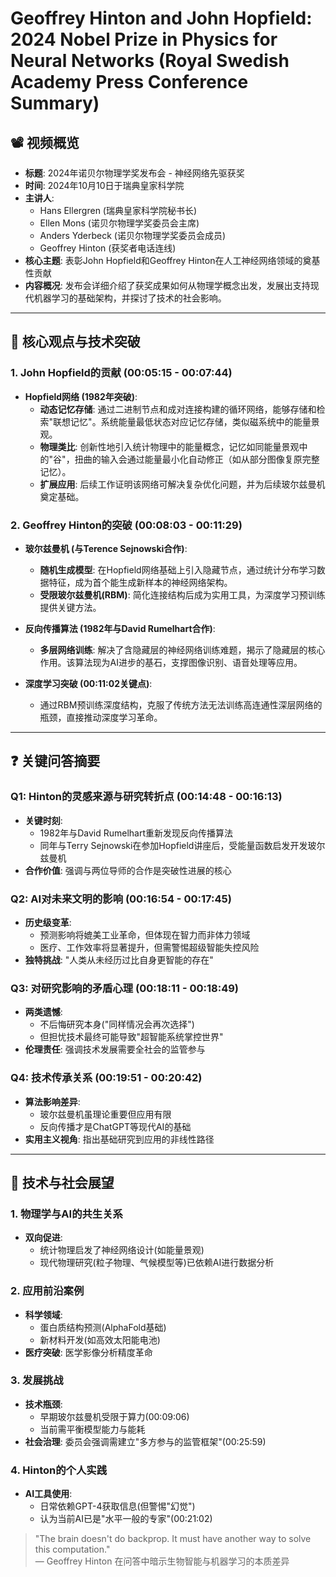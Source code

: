 # Geoffrey Hinton and John Hopfield: 2024 Nobel Prize in Physics for Neural Networks (Royal Swedish Academy Press Conference Summary)

## 📽️ 视频概览
- **标题**: 2024年诺贝尔物理学奖发布会 - 神经网络先驱获奖
- **时间**: 2024年10月10日于瑞典皇家科学院
- **主讲人**: 
  - Hans Ellergren (瑞典皇家科学院秘书长)
  - Ellen Mons (诺贝尔物理学奖委员会主席)
  - Anders Yderbeck (诺贝尔物理学奖委员会成员)
  - Geoffrey Hinton (获奖者电话连线)
- **核心主题**: 表彰John Hopfield和Geoffrey Hinton在人工神经网络领域的奠基性贡献
- **内容概况**: 发布会详细介绍了获奖成果如何从物理学概念出发，发展出支持现代机器学习的基础架构，并探讨了技术的社会影响。

---

## 🎯 核心观点与技术突破

### 1. **John Hopfield的贡献 (00:05:15 - 00:07:44)**
- **Hopfield网络 (1982年突破)**:
  - **动态记忆存储**: 通过二进制节点和成对连接构建的循环网络，能够存储和检索"联想记忆"。系统能量最低状态对应记忆存储，类似磁系统中的能量景观。
  - **物理类比**: 创新性地引入统计物理中的能量概念，记忆如同能量景观中的"谷"，扭曲的输入会通过能量最小化自动修正（如从部分图像复原完整记忆）。
  - **扩展应用**: 后续工作证明该网络可解决复杂优化问题，并为后续玻尔兹曼机奠定基础。

### 2. **Geoffrey Hinton的突破 (00:08:03 - 00:11:29)**
- **玻尔兹曼机 (与Terence Sejnowski合作)**:
  - **随机生成模型**: 在Hopfield网络基础上引入隐藏节点，通过统计分布学习数据特征，成为首个能生成新样本的神经网络架构。
  - **受限玻尔兹曼机(RBM)**: 简化连接结构后成为实用工具，为深度学习预训练提供关键方法。

- **反向传播算法 (1982年与David Rumelhart合作)**:
  - **多层网络训练**: 解决了含隐藏层的神经网络训练难题，揭示了隐藏层的核心作用。该算法现为AI进步的基石，支撑图像识别、语音处理等应用。

- **深度学习突破 (00:11:02关键点)**:
  - 通过RBM预训练深度结构，克服了传统方法无法训练高连通性深层网络的瓶颈，直接推动深度学习革命。

---

## ❓ 关键问答摘要

### Q1: Hinton的灵感来源与研究转折点 (00:14:48 - 00:16:13)
- **关键时刻**: 
  - 1982年与David Rumelhart重新发现反向传播算法
  - 同年与Terry Sejnowski在参加Hopfield讲座后，受能量函数启发开发玻尔兹曼机
- **合作价值**: 强调与两位导师的合作是突破性进展的核心

### Q2: AI对未来文明的影响 (00:16:54 - 00:17:45)
- **历史级变革**: 
  - 预测影响将媲美工业革命，但体现在智力而非体力领域
  - 医疗、工作效率将显著提升，但需警惕超级智能失控风险
- **独特挑战**: "人类从未经历过比自身更智能的存在"

### Q3: 对研究影响的矛盾心理 (00:18:11 - 00:18:49)
- **两类遗憾**: 
  - 不后悔研究本身("同样情况会再次选择")
  - 但担忧技术最终可能导致"超智能系统掌控世界"
- **伦理责任**: 强调技术发展需要全社会的监管参与

### Q4: 技术传承关系 (00:19:51 - 00:20:42)
- **算法影响差异**: 
  - 玻尔兹曼机虽理论重要但应用有限
  - 反向传播才是ChatGPT等现代AI的基础
- **实用主义视角**: 指出基础研究到应用的非线性路径

---

## 🔮 技术与社会展望

### 1. **物理学与AI的共生关系**
- **双向促进**: 
  - 统计物理启发了神经网络设计(如能量景观)
  - 现代物理研究(粒子物理、气候模型等)已依赖AI进行数据分析

### 2. **应用前沿案例**
- **科学领域**: 
  - 蛋白质结构预测(AlphaFold基础)
  - 新材料开发(如高效太阳能电池)
- **医疗突破**: 医学影像分析精度革命

### 3. **发展挑战**
- **技术瓶颈**: 
  - 早期玻尔兹曼机受限于算力(00:09:06)
  - 当前需平衡模型能力与能耗
- **社会治理**: 委员会强调需建立"多方参与的监管框架"(00:25:59)

### 4. **Hinton的个人实践**
- **AI工具使用**: 
  - 日常依赖GPT-4获取信息(但警惕"幻觉")
  - 认为当前AI已是"水平一般的专家"(00:21:02)

> "The brain doesn't do backprop. It must have another way to solve this computation."  
> — Geoffrey Hinton 在问答中暗示生物智能与机器学习的本质差异

